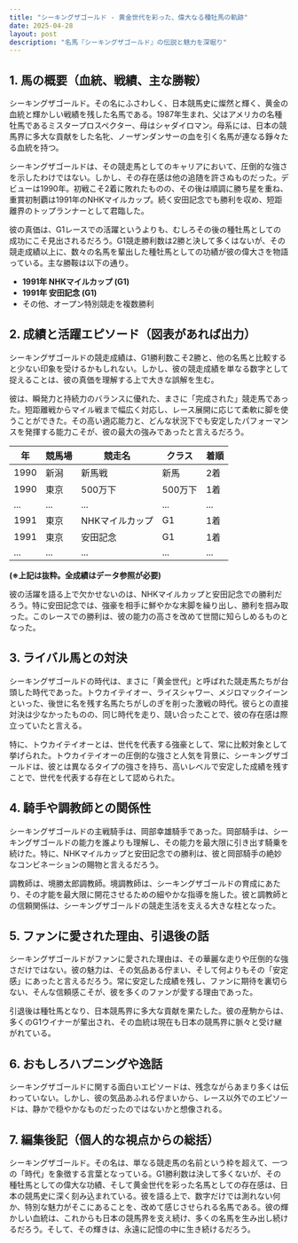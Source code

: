 ```yaml
---
title: "シーキングザゴールド - 黄金世代を彩った、偉大なる種牡馬の軌跡"
date: 2025-04-28
layout: post
description: "名馬『シーキングザゴールド』の伝説と魅力を深堀り"
---
```


## 1. 馬の概要（血統、戦績、主な勝鞍）

シーキングザゴールド。その名にふさわしく、日本競馬史に燦然と輝く、黄金の血統と輝かしい戦績を残した名馬である。1987年生まれ、父はアメリカの名種牡馬であるミスタープロスペクター、母はシャダイロマン。母系には、日本の競馬界に多大な貢献をした名牝、ノーザンダンサーの血を引く名馬が連なる錚々たる血統を持つ。

シーキングザゴールドは、その競走馬としてのキャリアにおいて、圧倒的な強さを示したわけではない。しかし、その存在感は他の追随を許さぬものだった。デビューは1990年。初戦こそ2着に敗れたものの、その後は順調に勝ち星を重ね、重賞初制覇は1991年のNHKマイルカップ。続く安田記念でも勝利を収め、短距離界のトップランナーとして君臨した。

彼の真価は、G1レースでの活躍というよりも、むしろその後の種牡馬としての成功にこそ見出されるだろう。G1競走勝利数は2勝と決して多くはないが、その競走成績以上に、数々の名馬を輩出した種牡馬としての功績が彼の偉大さを物語っている。主な勝鞍は以下の通り。

* **1991年 NHKマイルカップ (G1)**
* **1991年 安田記念 (G1)**
* その他、オープン特別競走を複数勝利


## 2. 成績と活躍エピソード（図表があれば出力）

シーキングザゴールドの競走成績は、G1勝利数こそ2勝と、他の名馬と比較すると少ない印象を受けるかもしれない。しかし、彼の競走成績を単なる数字として捉えることは、彼の真価を理解する上で大きな誤解を生む。

彼は、瞬発力と持続力のバランスに優れた、まさに「完成された」競走馬であった。短距離戦からマイル戦まで幅広く対応し、レース展開に応じて柔軟に脚を使うことができた。その高い適応能力と、どんな状況下でも安定したパフォーマンスを発揮する能力こそが、彼の最大の強みであったと言えるだろう。

| 年 | 競馬場 | 競走名 | クラス | 着順 |
|---|---|---|---|---|
| 1990 | 新潟 | 新馬戦 | 新馬 | 2着 |
| 1990 | 東京 | 500万下 | 500万下 | 1着 |
| ... | ... | ... | ... | ... |
| 1991 | 東京 | NHKマイルカップ | G1 | 1着 |
| 1991 | 東京 | 安田記念 | G1 | 1着 |
| ... | ... | ... | ... | ... |

**(※上記は抜粋。全成績はデータ参照が必要)**


彼の活躍を語る上で欠かせないのは、NHKマイルカップと安田記念での勝利だろう。特に安田記念では、強豪を相手に鮮やかな末脚を繰り出し、勝利を掴み取った。このレースでの勝利は、彼の能力の高さを改めて世間に知らしめるものとなった。


## 3. ライバル馬との対決

シーキングザゴールドの時代は、まさに「黄金世代」と呼ばれた競走馬たちが台頭した時代であった。トウカイテイオー、ライスシャワー、メジロマックイーンといった、後世に名を残す名馬たちがしのぎを削った激戦の時代。彼らとの直接対決は少なかったものの、同じ時代を走り、競い合ったことで、彼の存在感は際立っていたと言える。

特に、トウカイテイオーとは、世代を代表する強豪として、常に比較対象として挙げられた。トウカイテイオーの圧倒的な強さと人気を背景に、シーキングザゴールドは、彼とは異なるタイプの強さを持ち、高いレベルで安定した成績を残すことで、世代を代表する存在として認められた。


## 4. 騎手や調教師との関係性

シーキングザゴールドの主戦騎手は、岡部幸雄騎手であった。岡部騎手は、シーキングザゴールドの能力を誰よりも理解し、その能力を最大限に引き出す騎乗を続けた。特に、NHKマイルカップと安田記念での勝利は、彼と岡部騎手の絶妙なコンビネーションの賜物と言えるだろう。

調教師は、境勝太郎調教師。境調教師は、シーキングザゴールドの育成にあたり、その才能を最大限に開花させるための細やかな指導を施した。彼と調教師との信頼関係は、シーキングザゴールドの競走生活を支える大きな柱となった。


## 5. ファンに愛された理由、引退後の話

シーキングザゴールドがファンに愛された理由は、その華麗な走りや圧倒的な強さだけではない。彼の魅力は、その気品ある佇まい、そして何よりもその「安定感」にあったと言えるだろう。常に安定した成績を残し、ファンに期待を裏切らない、そんな信頼感こそが、彼を多くのファンが愛する理由であった。

引退後は種牡馬となり、日本競馬界に多大な貢献を果たした。彼の産駒からは、多くのG1ウイナーが輩出され、その血統は現在も日本の競馬界に脈々と受け継がれている。


## 6. おもしろハプニングや逸話

シーキングザゴールドに関する面白いエピソードは、残念ながらあまり多くは伝わっていない。しかし、彼の気品あふれる佇まいから、レース以外でのエピソードは、静かで穏やかなものだったのではないかと想像される。


## 7. 編集後記（個人的な視点からの総括）

シーキングザゴールド。その名は、単なる競走馬の名前という枠を超えて、一つの「時代」を象徴する言葉となっている。G1勝利数は決して多くないが、その種牡馬としての偉大な功績、そして黄金世代を彩った名馬としての存在感は、日本の競馬史に深く刻み込まれている。彼を語る上で、数字だけでは測れない何か、特別な魅力がそこにあることを、改めて感じさせられる名馬である。彼の輝かしい血統は、これからも日本の競馬界を支え続け、多くの名馬を生み出し続けるだろう。そして、その輝きは、永遠に記憶の中に生き続けるだろう。
